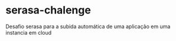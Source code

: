 # serasa-chalenge
Desafio serasa para a subida automática de uma aplicação em uma instancia em cloud
